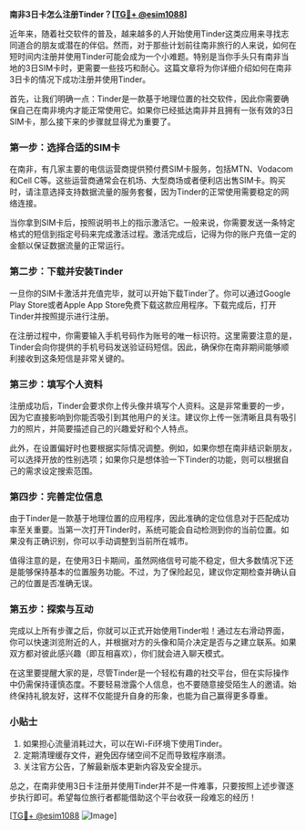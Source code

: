 **南非3日卡怎么注册Tinder？[[TG💪+ @esim1088](https://t.me/s/esim1088)]**

近年来，随着社交软件的普及，越来越多的人开始使用Tinder这类应用来寻找志同道合的朋友或潜在的伴侣。然而，对于那些计划前往南非旅行的人来说，如何在短时间内注册并使用Tinder可能会成为一个小难题。特别是当你手头只有南非当地的3日SIM卡时，更需要一些技巧和耐心。这篇文章将为你详细介绍如何在南非3日卡的情况下成功注册并使用Tinder。

首先，让我们明确一点：Tinder是一款基于地理位置的社交软件，因此你需要确保自己在南非境内才能正常使用它。如果你已经抵达南非并且拥有一张有效的3日SIM卡，那么接下来的步骤就显得尤为重要了。

### 第一步：选择合适的SIM卡

在南非，有几家主要的电信运营商提供预付费SIM卡服务，包括MTN、Vodacom和Cell C等。这些运营商通常会在机场、大型商场或者便利店出售SIM卡。购买时，请注意选择支持数据流量的服务套餐，因为Tinder的正常使用需要稳定的网络连接。

当你拿到SIM卡后，按照说明书上的指示激活它。一般来说，你需要发送一条特定格式的短信到指定号码来完成激活过程。激活完成后，记得为你的账户充值一定的金额以保证数据流量的正常运行。

### 第二步：下载并安装Tinder

一旦你的SIM卡激活并充值完毕，就可以开始下载Tinder了。你可以通过Google Play Store或者Apple App Store免费下载这款应用程序。下载完成后，打开Tinder并按照提示进行注册。

在注册过程中，你需要输入手机号码作为账号的唯一标识符。这里需要注意的是，Tinder会向你提供的手机号码发送验证码短信。因此，确保你在南非期间能够顺利接收到这条短信是非常关键的。

### 第三步：填写个人资料

注册成功后，Tinder会要求你上传头像并填写个人资料。这是非常重要的一步，因为它直接影响到你能否吸引到其他用户的关注。建议你上传一张清晰且具有吸引力的照片，并简要描述自己的兴趣爱好和个人特点。

此外，在设置偏好时也要根据实际情况调整。例如，如果你想在南非结识新朋友，可以选择开放的性别选项；如果你只是想体验一下Tinder的功能，则可以根据自己的需求设定搜索范围。

### 第四步：完善定位信息

由于Tinder是一款基于地理位置的应用程序，因此准确的定位信息对于匹配成功率至关重要。当第一次打开Tinder时，系统可能会自动检测到你的当前位置。如果没有正确识别，你可以手动调整到当前所在城市。

值得注意的是，在使用3日卡期间，虽然网络信号可能不稳定，但大多数情况下还是能够保持基本的位置服务功能。不过，为了保险起见，建议你定期检查并确认自己的位置是否准确无误。

### 第五步：探索与互动

完成以上所有步骤之后，你就可以正式开始使用Tinder啦！通过左右滑动界面，你可以快速浏览附近的人，并根据对方的头像和简介决定是否与之建立联系。如果双方都对彼此感兴趣（即互相喜欢），你们就会进入聊天模式。

在这里要提醒大家的是，尽管Tinder是一个轻松有趣的社交平台，但在实际操作中仍需保持谨慎态度。不要轻易泄露个人信息，也不要随意接受陌生人的邀请。始终保持礼貌友好，这样不仅能提升自身的形象，也能为自己赢得更多尊重。

### 小贴士

1. 如果担心流量消耗过大，可以在Wi-Fi环境下使用Tinder。
2. 定期清理缓存文件，避免因存储空间不足而导致程序崩溃。
3. 关注官方公告，了解最新版本更新内容及安全提示。

总之，在南非使用3日卡注册并使用Tinder并不是一件难事，只要按照上述步骤逐步执行即可。希望每位旅行者都能借助这个平台收获一段难忘的经历！

[[TG💪+ @esim1088](https://t.me/s/esim1088) ![Image](https://i.postimg.cc/4NQfJmqS/Snipaste-2025-05-13-00-14-12.png)]